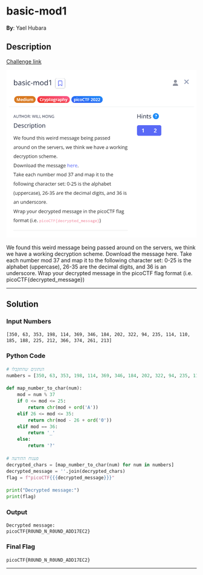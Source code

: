 # basic-mod1

**By**: Yael Hubara

## Description

[Challenge link](https://play.picoctf.org/practice/challenge/253?category=2&difficulty=2&page=2)

![Challenge Page Screenshot](img/screenshot.png)

We found this weird message being passed around on the servers, we think we have a working decryption scheme.
Download the message here.
Take each number mod 37 and map it to the following character set: 0-25 is the alphabet (uppercase), 26-35 are the decimal digits, and 36 is an underscore.
Wrap your decrypted message in the picoCTF flag format (i.e. picoCTF{decrypted_message})

---

## Solution

### Input Numbers

```
[350, 63, 353, 198, 114, 369, 346, 184, 202, 322, 94, 235, 114, 110, 185, 188, 225, 212, 366, 374, 261, 213]
```

### Python Code

```python
# הנתונים שהתקבלו
numbers = [350, 63, 353, 198, 114, 369, 346, 184, 202, 322, 94, 235, 114, 110, 185, 188, 225, 212, 366, 374, 261, 213]

def map_number_to_char(num):
    mod = num % 37
    if 0 <= mod <= 25:
        return chr(mod + ord('A'))
    elif 26 <= mod <= 35:
        return chr(mod - 26 + ord('0'))
    elif mod == 36:
        return '_'
    else:
        return '?'

# פענוח ההודעה
decrypted_chars = [map_number_to_char(num) for num in numbers]
decrypted_message = ''.join(decrypted_chars)
flag = f"picoCTF{{{decrypted_message}}}"

print("Decrypted message:")
print(flag)
```

### Output

```
Decrypted message:
picoCTF{R0UND_N_R0UND_ADD17EC2}
```

### Final Flag

```
picoCTF{R0UND_N_R0UND_ADD17EC2}
```

---




